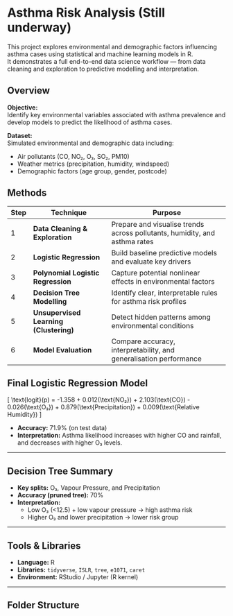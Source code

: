 # Asthma Risk Analysis (Still underway) 

This project explores environmental and demographic factors influencing asthma cases using statistical and machine learning models in R.  
It demonstrates a full end-to-end data science workflow — from data cleaning and exploration to predictive modelling and interpretation.



## Overview

**Objective:**  
Identify key environmental variables associated with asthma prevalence and develop models to predict the likelihood of asthma cases.

**Dataset:**  
Simulated environmental and demographic data including:
- Air pollutants (CO, NO₂, O₃, SO₂, PM10)
- Weather metrics (precipitation, humidity, windspeed)
- Demographic factors (age group, gender, postcode)



## Methods

| Step | Technique | Purpose |
|------|------------|----------|
| 1 | **Data Cleaning & Exploration** | Prepare and visualise trends across pollutants, humidity, and asthma rates |
| 2 | **Logistic Regression** | Build baseline predictive models and evaluate key drivers |
| 3 | **Polynomial Logistic Regression** | Capture potential nonlinear effects in environmental factors |
| 4 | **Decision Tree Modelling** | Identify clear, interpretable rules for asthma risk profiles |
| 5 | **Unsupervised Learning (Clustering)** | Detect hidden patterns among environmental conditions |
| 6 | **Model Evaluation** | Compare accuracy, interpretability, and generalisation performance |


## Final Logistic Regression Model

\[
\text{logit}(p) = -1.358 + 0.012(\text{NO₂}) + 2.103(\text{CO}) - 0.026(\text{O₃}) + 0.879(\text{Precipitation}) + 0.009(\text{Relative Humidity})
\]

- **Accuracy:** 71.9% (on test data)  
- **Interpretation:** Asthma likelihood increases with higher CO and rainfall, and decreases with higher O₃ levels.

---

## Decision Tree Summary

- **Key splits:** O₃, Vapour Pressure, and Precipitation  
- **Accuracy (pruned tree):** 70%  
- **Interpretation:**  
  - Low O₃ (<12.5) + low vapour pressure → high asthma risk  
  - Higher O₃ and lower precipitation → lower risk group

---

## Tools & Libraries

- **Language:** R  
- **Libraries:** `tidyverse`, `ISLR`, `tree`, `e1071`, `caret`  
- **Environment:** RStudio / Jupyter (R kernel)

---

## Folder Structure


